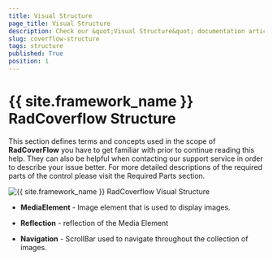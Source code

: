 ```yaml
---
title: Visual Structure
page_title: Visual Structure
description: Check our &quot;Visual Structure&quot; documentation article for the RadCoverflow {{ site.framework_name }} control.
slug: coverflow-structure
tags: structure
published: True
position: 1
---
```


# {{ site.framework_name }} RadCoverflow Structure

This section defines terms and concepts used in the scope of __RadCoverFlow__ you have to get familiar with prior to continue reading this help. They can also be helpful when contacting our support service in order to describe your issue better. For more detailed descriptions of the required parts of the control please visit the Required Parts section.

![{{ site.framework_name }} RadCoverflow Visual Structure](images/RadCoverFlow_structure.png)

* __MediaElement__ - Image element that is used to display images. 

* __Reflection__ - reflection of the Media Element 

* __Navigation__ - ScrollBar used to navigate throughout the collection of images.

